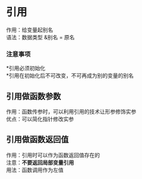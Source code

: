 # 引用
  
作用：给变量起别名  
语法：数据类型 &别名 = 原名  
  
### 注意事项
  *引用必须初始化  
  *引用在初始化后不可改变，不可再成为别的变量的别名  

## 引用做函数参数
  
作用：函数传参时，可以利用引用的技术让形参修饰实参  
优点：可以简化指针修改实参  
  
## 引用做函数返回值
  
作用：引用时可以作为函数返回值存在的  
注意：**不要返回局部变量引用**  
用法：函数调用作为左值  
